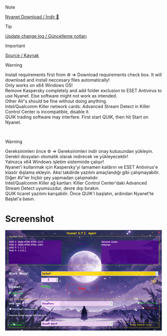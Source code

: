 
<!--# Nyanet
<br> Güncellendi / Updated! 5.12.2024-->
> [!NOTE]
<a href="https://github.com/ny4rlk0/Nyanet/releases/download/Release/Release.zip">Nyanet Download / İndir 💾</a>


> [!TIP]
<a href="https://github.com/ny4rlk0/Nyanet/releases/tag/Release">Update change log / Güncelleme notları</a>

> [!IMPORTANT]
<a href="https://github.com/ny4rlk0/NyanetSourceCode">Source / Kaynak</a>

> [!WARNING]
> Install requirements first from ⚙️ => Download requirements check box. It will download and install neccesary files automatically! 
> <br>Only works on x64 Windows OS!
> <br>Remove Kaspersky completely and add folder exclusion to ESET Antivirus to use Nyanet. Else software might not work as intended.
> <br>Other AV's should be fine without doing anything.
> <br>Intel/Qualcomm Killer network cards: Advanced Stream Detect in Killer Control Center is incompatible, disable it.
> <br>QUIK trading software may interfere. First start QUIK, then hit Start on Nyanet.
<br>

> [!WARNING]
> Gereksinimleri önce ⚙️ => Gereksinimleri indir onay kutusundan yükleyin. Gerekli dosyaları otomatik olarak indirecek ve yükleyecektir! 
> <br>Yalnızca x64 Windows işletim sisteminde çalışır!
> <br>Nyanet'i kullanmak için Kaspersky'yi tamamen kaldırın ve ESET Antivirus'e klasör dışlama ekleyin. Aksi takdirde yazılım amaçlandığı gibi çalışmayabilir.
> <br>Diğer AV'ler hiçbir şey yapmadan çalışmalıdır.
> <br>Intel/Qualcomm Killer ağ kartları: Killer Control Center'daki Advanced Stream Detect uyumsuzdur, devre dışı bırakın.
> <br>QUIK ticaret yazılımı karışabilir. Önce QUIK'i başlatın, ardından Nyanet'te Başlat'a basın.
# Screenshot
![IMG](https://raw.githubusercontent.com/ny4rlk0/Nyanet/refs/heads/main/8.png)
<!--<p align="center">
    <img src="1.png">
    <img src="2.png">
    <img src="3.png"><br>
    set Use dns over https instead of system settings. in your web browser.
</p><!------>
<!--<br>
<br> Teşekkürler / Thankyou  ValdikSS, basil00
<br>
<br>
<br>
<br>
<br>
<br>
<br>
<br>
<br>
<br>
<br>
<br>
<br>
<br>
<br>
<br>
<br>
<br>
<br>
<br>
<br>
<br>
<br>
<br>
Eğer çalışmıyorsa: [Cloudflare W.A.R.P.](https://developers.cloudflare.com/cloudflare-one/connections/connect-devices/warp/download-warp/) derin paket inceleme yazılımını hız kesintisi ve limit olmadan başarılı bir şekilde atlatıyor. [En azından Türkiye için.] Bu program yerine alternatif olarak onu kullanabilirsiniz.😉✌️
<br>
<br>
Currently [Cloudflare W.A.R.P.](https://developers.cloudflare.com/cloudflare-one/connections/connect-devices/warp/download-warp/) bypasses Deep Packet Inspection entirely. [At the least for Turkey] So you can use that instead of this program.
<br><br>
[⏬İndir Download Cloudflare W.A.R.P. Windows 🪟](https://developers.cloudflare.com/cloudflare-one/connections/connect-devices/warp/download-warp/)
<br>
[⏬İndir Download Cloudflare W.A.R.P. Android 🤖](https://play.google.com/store/apps/details?id=com.cloudflare.onedotonedotonedotone&hl=en_US&pli=1)
<br>
[⏬İndir Download Cloudflare W.A.R.P. IOS 🍎](https://apps.apple.com/us/app/1-1-1-1-faster-internet/id1423538627)
<br>
DPI Unblocker Tool / DNS Poisoning Fix. Unblock any website!
-->
